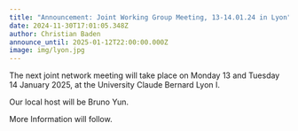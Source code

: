 ```yaml
---
title: "Announcement: Joint Working Group Meeting, 13-14.01.24 in Lyon"
date: 2024-11-30T17:01:05.348Z
author: Christian Baden
announce_until: 2025-01-12T22:00:00.000Z
image: img/lyon.jpg
---
```

The next joint network meeting will take place on Monday 13 and Tuesday 14 January 2025, at the University Claude Bernard Lyon I.

Our local host will be Bruno Yun.

More Information will follow.
